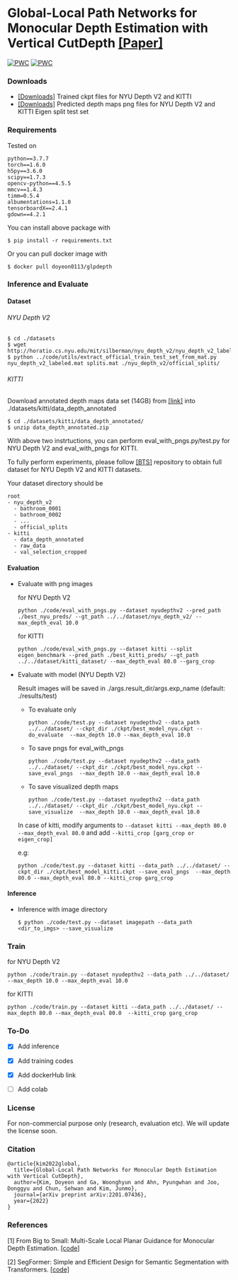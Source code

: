 # Global-Local Path Networks for Monocular Depth Estimation with Vertical CutDepth [[Paper]](https://arxiv.org/abs/2201.07436)

[![PWC](https://img.shields.io/endpoint.svg?url=https://paperswithcode.com/badge/global-local-path-networks-for-monocular/monocular-depth-estimation-on-nyu-depth-v2)](https://paperswithcode.com/sota/monocular-depth-estimation-on-nyu-depth-v2?p=global-local-path-networks-for-monocular)
[![PWC](https://img.shields.io/endpoint.svg?url=https://paperswithcode.com/badge/global-local-path-networks-for-monocular/monocular-depth-estimation-on-kitti-eigen)](https://paperswithcode.com/sota/monocular-depth-estimation-on-kitti-eigen?p=global-local-path-networks-for-monocular)

### Downloads
- [[Downloads]](https://drive.google.com/drive/folders/17yYbLZS2uQ6UVn5ET9RhVL0y_X3Ipl5_?usp=sharing) Trained ckpt files for NYU Depth V2 and KITTI
- [[Downloads]](https://drive.google.com/drive/folders/1LGNSKSaXguLTuCJ3Ay_UsYC188JNCK-j?usp=sharing) Predicted depth maps png files for NYU Depth V2 and KITTI Eigen split test set 

### Requirements
Tested on 
```
python==3.7.7
torch==1.6.0
h5py==3.6.0
scipy==1.7.3
opencv-python==4.5.5
mmcv==1.4.3
timm=0.5.4
albumentations=1.1.0
tensorboardX==2.4.1
gdown==4.2.1
```
You can install above package with 
```
$ pip install -r requirements.txt
```

Or you can pull docker image with
```
$ docker pull doyeon0113/glpdepth
```
### Inference and Evaluate

#### Dataset
###### NYU Depth V2

```
$ cd ./datasets
$ wget http://horatio.cs.nyu.edu/mit/silberman/nyu_depth_v2/nyu_depth_v2_labeled.mat
$ python ../code/utils/extract_official_train_test_set_from_mat.py nyu_depth_v2_labeled.mat splits.mat ./nyu_depth_v2/official_splits/
```
###### KITTI
Download annotated depth maps data set (14GB) from [[link]](http://www.cvlibs.net/datasets/kitti/eval_depth.php?benchmark=depth_prediction) into ./datasets/kitti/data_depth_annotated
```
$ cd ./datasets/kitti/data_depth_annotated/
$ unzip data_depth_annotated.zip
```

With above two instrtuctions, you can perform eval_with_pngs.py/test.py for NYU Depth V2 and eval_with_pngs for KITTI.

To fully perform experiments, please follow [[BTS]](https://github.com/cleinc/bts/tree/master/pytorch) repository to obtain full dataset for NYU Depth V2 and KITTI datasets.

Your dataset directory should be
```
root
- nyu_depth_v2
  - bathroom_0001
  - bathroom_0002
  - ...
  - official_splits
- kitti
  - data_depth_annotated
  - raw_data
  - val_selection_cropped
```


#### Evaluation

- Evaluate with png images

  for NYU Depth V2
  ```
  python ./code/eval_with_pngs.py --dataset nyudepthv2 --pred_path ./best_nyu_preds/ --gt_path ../../dataset/nyu_depth_v2/ --max_depth_eval 10.0 
  ```
  for KITTI
  ```
  python ./code/eval_with_pngs.py --dataset kitti --split eigen_benchmark --pred_path ./best_kitti_preds/ --gt_path ../../dataset/kitti_dataset/ --max_depth_eval 80.0 --garg_crop
  ```
- Evaluate with model (NYU Depth V2)
  
  Result images will be saved in ./args.result_dir/args.exp_name (default: ./results/test)
   - To evaluate only
     ```
     python ./code/test.py --dataset nyudepthv2 --data_path ../../dataset/ --ckpt_dir ./ckpt/best_model_nyu.ckpt --do_evaluate  --max_depth 10.0 --max_depth_eval 10.0
     ```
   - To save pngs for eval_with_pngs
      ```
     python ./code/test.py --dataset nyudepthv2 --data_path ../../dataset/ --ckpt_dir ./ckpt/best_model_nyu.ckpt --save_eval_pngs  --max_depth 10.0 --max_depth_eval 10.0
     ```         
    
   - To save visualized depth maps
     ```
     python ./code/test.py --dataset nyudepthv2 --data_path ../../dataset/ --ckpt_dir ./ckpt/best_model_nyu.ckpt --save_visualize  --max_depth 10.0 --max_depth_eval 10.0
     ```
    
    In case of kitti, modify arguments to `--dataset kitti --max_depth 80.0 --max_depth_eval 80.0` and add `--kitti_crop [garg_crop or eigen_crop]`
    
    e.g:
     ```
     python ./code/test.py --dataset kitti --data_path ../../dataset/ --ckpt_dir ./ckpt/best_model_kitti.ckpt --save_eval_pngs  --max_depth 80.0 --max_depth_eval 80.0 --kitti_crop garg_crop
     ```

#### Inference

- Inference with image directory
  ```
  $ python ./code/test.py --dataset imagepath --data_path <dir_to_imgs> --save_visualize
  ```
  
### Train

for NYU Depth V2
  ```
  python ./code/train.py --dataset nyudepthv2 --data_path ../../dataset/ --max_depth 10.0 --max_depth_eval 10.0
  ```
  for KITTI
  ```
  python ./code/train.py --dataset kitti --data_path ../../dataset/ --max_depth 80.0 --max_depth_eval 80.0  --kitti_crop garg_crop
  ```

### To-Do
- [x] Add inference 
- [x] Add training codes
- [x] Add dockerHub link
- [ ] Add colab


### License
For non-commercial purpose only (research, evaluation etc). We will update the license soon.

### Citation

```
@article{kim2022global,
  title={Global-Local Path Networks for Monocular Depth Estimation with Vertical CutDepth},
  author={Kim, Doyeon and Ga, Woonghyun and Ahn, Pyungwhan and Joo, Donggyu and Chun, Sehwan and Kim, Junmo},
  journal={arXiv preprint arXiv:2201.07436},
  year={2022}
}
```

### References

[1] From Big to Small: Multi-Scale Local Planar Guidance for Monocular Depth Estimation. [[code]](https://github.com/cleinc/bts)

[2] SegFormer: Simple and Efficient Design for Semantic Segmentation with Transformers. [[code]](https://github.com/NVlabs/SegFormer)
